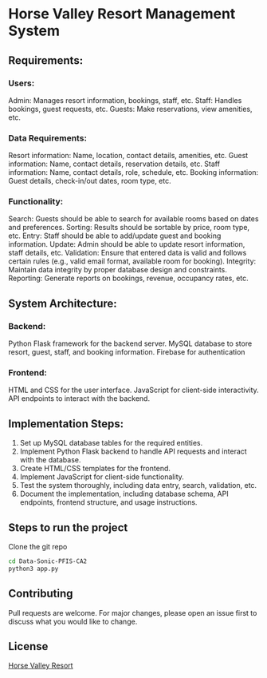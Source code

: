 # Horse Valley Resort Management System

## Requirements:

### Users:

Admin: Manages resort information, bookings, staff, etc.
Staff: Handles bookings, guest requests, etc.
Guests: Make reservations, view amenities, etc.

### Data Requirements:

Resort information: Name, location, contact details, amenities, etc.
Guest information: Name, contact details, reservation details, etc.
Staff information: Name, contact details, role, schedule, etc.
Booking information: Guest details, check-in/out dates, room type, etc.

### Functionality:

Search: Guests should be able to search for available rooms based on dates and preferences.
Sorting: Results should be sortable by price, room type, etc.
Entry: Staff should be able to add/update guest and booking information.
Update: Admin should be able to update resort information, staff details, etc.
Validation: Ensure that entered data is valid and follows certain rules (e.g., valid email format, available room for booking).
Integrity: Maintain data integrity by proper database design and constraints.
Reporting: Generate reports on bookings, revenue, occupancy rates, etc.


## System Architecture:

### Backend:

Python Flask framework for the backend server.
MySQL database to store resort, guest, staff, and booking information.
Firebase for authentication

### Frontend:

HTML and CSS for the user interface.
JavaScript for client-side interactivity.
API endpoints to interact with the backend.

## Implementation Steps:
1. Set up MySQL database tables for the required entities.
2. Implement Python Flask backend to handle API requests and interact with the database.
3. Create HTML/CSS templates for the frontend.
4. Implement JavaScript for client-side functionality.
5. Test the system thoroughly, including data entry, search, validation, etc.
6. Document the implementation, including database schema, API endpoints, frontend structure, and usage instructions.


## Steps to run the project

Clone the git repo

```bash
cd Data-Sonic-PFIS-CA2
python3 app.py
```


## Contributing

Pull requests are welcome. For major changes, please open an issue first
to discuss what you would like to change.

## License

[Horse Valley Resort](https://horsevalleyresort.francecentral.cloudapp.azure.com:8080)

